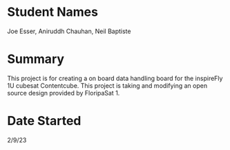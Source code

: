 # Student Names 
Joe Esser, Aniruddh Chauhan, Neil Baptiste
# Summary
This project is for creating a on board data handling board for the inspireFly 1U cubesat Contentcube. This project is taking and modifying an open source design provided by FloripaSat 1.
# Date Started
2/9/23
